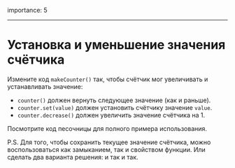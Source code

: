 importance: 5

---

# Установка и уменьшение значения счётчика

Измените код `makeCounter()` так, чтобы счётчик мог увеличивать и устанавливать значение:

- `counter()` должен вернуть следующее значение (как и раньше).
- `counter.set(value)` должен установить счётчику значение `value`.
- `counter.decrease()` должен увеличить значение счётчика на 1.

Посмотрите код песочницы для полного примера использования.

P.S. Для того, чтобы сохранить текущее значение счётчика, можно воспользоваться как замыканием, так и свойством функции. Или сделать два варианта решения: и так и так.

